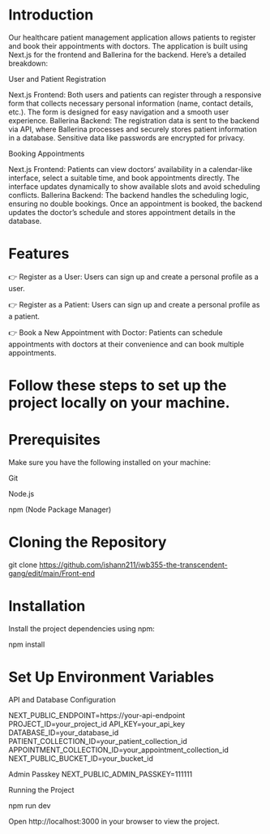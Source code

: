 # Introduction


Our healthcare patient management application allows patients to register and book their appointments with doctors. The application is built using Next.js for the frontend and Ballerina for the backend. Here’s a detailed breakdown:

User and Patient Registration

Next.js Frontend: Both users and patients can register through a responsive form that collects necessary personal information (name, contact details, etc.). The form is designed for easy navigation and a smooth user experience.
Ballerina Backend: The registration data is sent to the backend via API, where Ballerina processes and securely stores patient information in a database. Sensitive data like passwords are encrypted for privacy.

Booking Appointments

Next.js Frontend: Patients can view doctors’ availability in a calendar-like interface, select a suitable time, and book appointments directly. The interface updates dynamically to show available slots and avoid scheduling conflicts.
Ballerina Backend: The backend handles the scheduling logic, ensuring no double bookings. Once an appointment is booked, the backend updates the doctor’s schedule and stores appointment details in the database.


# Features

👉 Register as a User: Users can sign up and create a personal profile as a user.

👉 Register as a Patient: Users can sign up and create a personal profile as a patient.

👉 Book a New Appointment with Doctor: Patients can schedule appointments with doctors at their convenience and can book multiple appointments.


# Follow these steps to set up the project locally on your machine.

# Prerequisites

Make sure you have the following installed on your machine:

  Git
  
  Node.js
  
  npm (Node Package Manager)

  
# Cloning the Repository

git clone https://github.com/ishann211/iwb355-the-transcendent-gang/edit/main/Front-end


# Installation


Install the project dependencies using npm:

npm install


# Set Up Environment Variables

API and Database Configuration

NEXT_PUBLIC_ENDPOINT=https://your-api-endpoint
PROJECT_ID=your_project_id
API_KEY=your_api_key
DATABASE_ID=your_database_id
PATIENT_COLLECTION_ID=your_patient_collection_id
APPOINTMENT_COLLECTION_ID=your_appointment_collection_id
NEXT_PUBLIC_BUCKET_ID=your_bucket_id

Admin Passkey
NEXT_PUBLIC_ADMIN_PASSKEY=111111


Running the Project

npm run dev

Open http://localhost:3000 in your browser to view the project.


